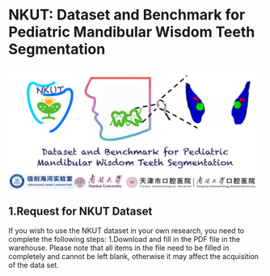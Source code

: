 # NKUT: Dataset and Benchmark for Pediatric Mandibular Wisdom Teeth Segmentation
![NKUT_logo](./logo.jpg)
## 1.Request for NKUT Dataset
If you wish to use the NKUT dataset in your own research, you need to complete the following steps:
1.Download and fill in the PDF file in the warehouse. Please note that all items in the file need to be filled in completely and cannot be left blank, otherwise it may affect the acquisition of the data set.
